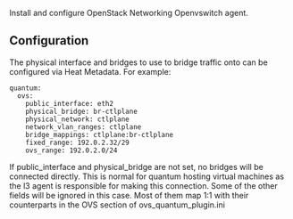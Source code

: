 Install and configure OpenStack Networking Openvswitch agent.

Configuration
-------------

The physical interface and bridges to use to bridge traffic onto can be
configured via Heat Metadata. For example:

    quantum:
      ovs:
        public_interface: eth2
        physical_bridge: br-ctlplane
        physical_network: ctlplane
        network_vlan_ranges: ctlplane
        bridge_mappings: ctlplane:br-ctlplane
        fixed_range: 192.0.2.32/29
        ovs_range: 192.0.2.0/24

If public\_interface and physical\_bridge are not set, no bridges will be
connected directly. This is normal for quantum hosting virtual machines
as the l3 agent is responsible for making this connection. Some of the
other fields will be ignored in this case. Most of them map 1:1 with their
counterparts in the OVS section of ovs\_quantum\_plugin.ini
